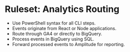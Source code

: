 # Ruleset: Analytics Routing

- Use PowerShell syntax for all CLI steps.
- Events originate from React or Node applications.
- Route through GA4 or directly to BigQuery.
- Process events in BigQuery using SQL.
- Forward processed events to Amplitude for reporting.
